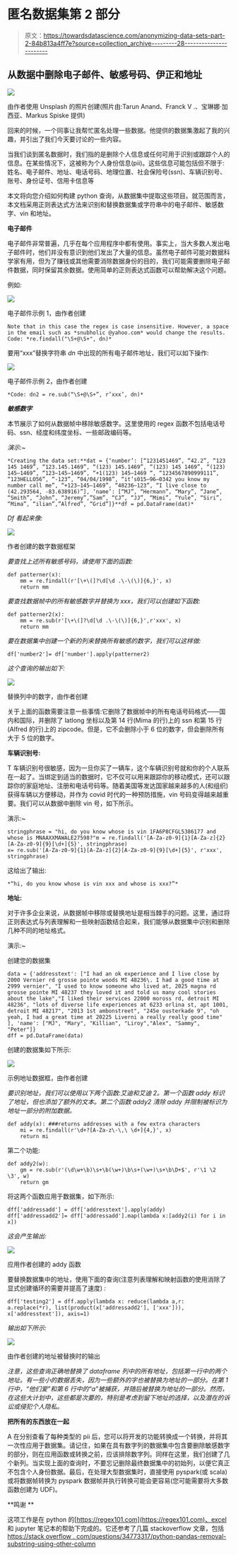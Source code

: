 # 匿名数据集第 2 部分

> 原文：<https://towardsdatascience.com/anonymizing-data-sets-part-2-84b813a4ff7e?source=collection_archive---------28----------------------->

## 从数据中删除电子邮件、敏感号码、伊正和地址

![](img/c4c23c7d2e49e783762e8406a7b08fbb.png)

由作者使用 Unsplash 的照片创建(照片由:Tarun Anand、Franck V .、宝琳娜·加西亚、Markus Spiske 提供)

回来的时候，一个同事让我帮忙匿名处理一些数据。他提供的数据集激起了我的兴趣，并引出了我们今天要讨论的一些内容。

当我们谈到匿名数据时，我们指的是删除个人信息或任何可用于识别或跟踪个人的信息。在某些情况下，这被称为个人身份信息(pii)。这些信息可能包括但不限于:姓名、电子邮件、地址、电话号码、地理位置、社会保险号(ssn)、车辆识别号、账号、身份证号、信用卡信息等

本文将向您介绍如何构建 python 查询，从数据集中提取这些项目。就范围而言，本文档采用正则表达式方法来识别和替换数据集或字符串中的电子邮件、敏感数字、vin 和地址。

**电子邮件**

电子邮件非常普遍，几乎在每个应用程序中都有使用。事实上，当大多数人发出电子邮件时，他们并没有意识到他们发出了大量的信息。虽然电子邮件可能对数据科学家有用，但为了赚钱或其他需要消除数据身份的目的，我们可能需要删除电子邮件数据，同时保留其余数据。使用简单的正则表达式函数可以帮助解决这个问题。

例如:

![](img/f533173bfeb754cbd5274f1453b9a554.png)

电子邮件示例 1，由作者创建

```
Note that in this case the regex is case insensitive. However, a space in the email such as *snubholic @yahoo.com* would change the results.
Code: *re.findall("\S+@\S+", dn)*
```

要用“xxx”替换字符串 *dn* 中出现的所有电子邮件地址，我们可以如下操作:

![](img/70cf27487a269b88a8b6cc30e2ac2d2c.png)

电子邮件示例 2，由作者创建

```
*Code: dn2 = re.sub(“\S+@\S+”, r’xxx’, dn)*
```

***敏感数字***

本节展示了如何从数据帧中移除敏感数字。这里使用的 regex 函数不包括电话号码、ssn、经度和纬度坐标、一些邮政编码等。

*演示:~*

```
*Creating the data set:**dat = {‘number’: [“1231451469”, “42.2”, “123 145 1469”, “123.145.1469”, “(123) 145.1469”, “(123) 145 1469”, “(123) 145–1469”, “123–145–1469”, “+1(123) 145–1469 “, “1234567890999111”, “123HELLO56”, “-123”, “04/04/1998”, “it’s015–96–0342 you know my number call me”, “+123–145–1469”, “48236–123”, “I live close to (42.293564, -83.638916)”], ‘name’: [“MJ”, “Hermann”, “Mary”, “Jane”, “Smith”, “John”, “Jeremy”,”Sam”, “CJ”, “JJ”, “Mimi”, “Yule”, “Siri”, “Mima”, “ilian”,”Alfred”, “Grid”]}**df = pd.DataFrame(dat)*
```

*Df 看起来像:*

![](img/f575d84bb8c26702052a07f2cfba66ac.png)

作者创建的数字数据框架

*要查找上述所有敏感号码，请使用下面的函数:*

```
def patterner(x):
    mm = re.findall(r'[\+\(]?\d[\d .\-\(\)]{6,}', x)
    return mm
```

*要查找数据帧中的所有敏感数字并替换为 xxx，我们可以创建如下函数:*

```
def patterner2(x):
    mm = re.sub(r'[\+\(]?\d[\d .\-\(\)]{6,}',r'xxx', x)
    return mm
```

*要在数据集中创建一个新的列来替换所有敏感的数字，我们可以这样做:*

```
df['number2']= df['number'].apply(patterner2)
```

*这个查询的输出如下:*

![](img/eb5c174de78fe83ee51d77f00c206f38.png)

替换列中的数字，由作者创建

关于上面的函数需要注意一些事情:它删除了数据帧中的所有电话号码格式——国内和国际，并删除了 latlong 坐标以及第 14 行(Mima 的行)上的 ssn 和第 15 行(Alfred 的行)上的 zipcode。但是，它不会删除小于 6 位的数字，但会删除所有大于 5 位的数字。

**车辆识别号:**

T 车辆识别号很敏感，因为一旦你买了一辆车，这个车辆识别号就和你的个人联系在一起了。当绑定到适当的数据时，它不仅可以用来跟踪你的移动模式，还可以跟踪你的家庭地址、注册和电话号码等。随着美国等发达国家越来越多的人(和组织)获得车辆以方便移动，并作为 covid 时代的一种预防措施，vin 号码变得越来越重要。我们可以从数据中删除 vin 号，如下所示。

演示:~

```
stringphrase = "hi, do you know whose is vin 1FA6P8CFGL5386177 and whose is MNAAXXMAWALE27598?"m = re.findall('[A-Za-z0-9]{1}[A-Za-z]{2}[A-Za-z0-9]{9}[\d+]{5}', stringphrase)
x= re.sub('[A-Za-z0-9]{1}[A-Za-z]{2}[A-Za-z0-9]{9}[\d+]{5}', r'xxx', stringphrase)
```

这给出了输出:

```
*“hi, do you know whose is vin xxx and whose is xxx?”*
```

**地址:**

对于许多企业来说，从数据帧中移除或替换地址是相当棘手的问题。这里，通过将正则表达式与列表理解和一些映射函数结合起来，我们能够从数据集中识别和删除几种不同的地址格式。

演示:~

创建您的数据集

```
data = {'addresstext': ["I had an ok experience and I live close by 2000 Vernier rd grosse pointe woods MI 48236\. I had a good time at 2999 vernier", "I used to know someone who lived at, 2025 magna rd grosse pointe MI 48237 they loved it and told us many cool stories about the lake","I liked their services 22000 moross rd, detroit MI 48236", "lots of diverse life experiences at 6233 orlina st, apt 1001, detroit MI 48217", "2013 1st ambonstreet", "245e ousterkade 9", "oh yeah, I had a great time at 20225 Liverni a really really good time" ], 'name': ["MJ", "Mary", "Killian", "Liroy","Alex", "Sammy", "Peter"]}
dff = pd.DataFrame(data)
```

创建的数据集如下所示:

![](img/50d8a2ad1b34a27a188c425c75f46a9a.png)

示例地址数据框，由作者创建

*要识别地址，我们可以使用以下两个函数:艾迪和艾迪 2。第一个函数 addy 标识了地址，但也添加了额外的文本。第二个函数 addy2 清除 addy 并限制被标识为地址一部分的附加数据。*

```
def addy(x): ###returns addresses with a few extra characters
    mi = re.findall(r'\d+?[A-Za-z\-\,\ \d+]{4,}', x) 
    return mi
```

第二个功能:

```
def addy2(w):
    gm = re.sub(r'(\d\w+\b)\s+\b(\w+)\b\s+(\w+)\s+\b\D+$', r'\1 \2 \3', w)
    return gm
```

将这两个函数应用于数据集，如下所示:

```
dff['addressadd'] = dff['addresstext'].apply(addy)
dff['addressadd2']= dff['addressadd'].map(lambda x:[addy2(i) for i in x])
```

*这会产生输出:*

![](img/97ef19bb8ecbec379d7fce325976f2f2.png)

应用作者创建的 addy 函数

要替换数据集中的地址，使用下面的查询(注意列表理解和映射函数的使用消除了显式创建循环的需要并提高了速度) *:*

```
dff['testing2'] = dff.apply(lambda x: reduce(lambda a,r: a.replace(*r), list(product(x['addressadd2'], ['xxx'])), x['addresstext']), axis=1)
```

*输出如下所示:*

![](img/b885155f423ee8b8b5aeb1a2ad0b9949.png)

由作者创建的地址被替换时的输出

*注意，这些查询正确地替换了 dataframe 列中的所有地址，包括第一行中的两个地址。有一些小的数据丢失，因为一些额外的字也被替换为地址的一部分。在第 1 行中，“他们爱”和第 6 行中的“a”被捕获，并随后被替换为地址的一部分。然而，在这些大计划中，这些都是次要的，特别是考虑到留下地址的选择，以及潜在的诉讼或侵犯个人隐私。*

**把所有的东西放在一起**

A 在分别查看了每种类型的 pii 后，您可以将开发的功能转换成一个转换，并将其一次性应用于数据集。请记住，如果在具有数字列的数据集中包含要删除敏感数字的部分，则在应用函数或转换之前，应该排除数字列。同样在这里，我们创建了几个新列。当实现上面的查询时，不要忘记删除最终数据集中的初始列，以便它真正不包含个人身份数据。最后，在处理大型数据集时，直接使用 pyspark(或 scala)或将数据帧转换为 pyspark 数据帧并执行转换可能会更容易(您可能需要将大多数函数创建为 UDF)。

**鸣谢 **

这项工作是在 python 的[https://regex101.com](https://regex101.com)、excel 和 jupyter 笔记本的帮助下完成的。它还参考了几篇 stackoverflow 文章，包括[https://stack overflow . com/questions/34773317/python-pandas-removal-substring-using-other-column](https://stackoverflow.com/questions/34773317/python-pandas-removing-substring-using-another-column)